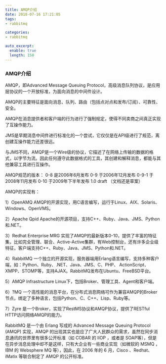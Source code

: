 ```yaml
---
title: AMQP介绍
date: 2018-07-16 17:21:05
tags:
- rabbitmq

categories:
- rabbitmq

auto_excerpt:
  enable: true
  length: 150
---
```


### AMQP介绍
AMQP，即Advanced Message Queuing Protocol，高级消息队列协议，是应用层协议的一个开放标准，为面向消息的中间件设计。


AMQP的主要特征是面向消息、队列、路由（包括点对点和发布/订阅）、可靠性、安全。


AMQP在消息提供者和客户端的行为进行了强制规定，使得不同卖商之间真正实现了互操作能力。


JMS是早期消息中间件进行标准化的一个尝试，它仅仅是在API级进行了规范，离创建互操作能力还差很远。


与JMS不同，AMQP是一个Wire级的协议，它描述了在网络上传输的数据的格式，以字节为流。因此任何遵守此数据格式的工具，其创建和解释消息，都能与其他兼容工具进行互操作。
<!--more-->

AMQP规范的版本：
0-8        是2006年6月发布
0-9        于2006年12月发布
0-9-1     于2008年11月发布
0-10      于2009年下半年发布
1.0 draft  （文档还是草案）


AMQP的实现有：


1）OpenAMQ
AMQP的开源实现，用C语言编写，运行于Linux、AIX、Solaris、Windows、OpenVMS。


2）Apache Qpid
Apache的开源项目，支持C++、Ruby、Java、JMS、Python和.NET。


3）Redhat Enterprise MRG
实现了AMQP的最新版本0-10，提供了丰富的特征集，比如完全管理、联合、Active-Active集群，有Web控制台，还有许多企业级特征，客户端支持C++、Ruby、Java、JMS、Python和.NET。


4）RabbitMQ
一个独立的开源实现，服务器端用Erlang语言编写，支持多种客户端，如：Python、Ruby、.NET、Java、JMS、C、PHP、 ActionScript、XMPP、STOMP等，支持AJAX。RabbitMQ发布在Ubuntu、FreeBSD平台。


5）AMQP Infrastructure
Linux下，包括Broker、管理工具、Agent和客户端。


6）?MQ
一个高性能的消息平台，在分布式消息网络可作为兼容AMQP的Broker节点，绑定了多种语言，包括Python、C、C++、Lisp、Ruby等。


7）Zyre
是一个Broker，实现了RestMS协议和AMQP协议，提供了RESTful HTTP访问网络AMQP的能力。

 

RabbitMQ 是一个由 Erlang 写成的 Advanced Message Queuing Protocol (AMQP) 实现，AMQP 的出现其实也是应了广大人民群众的需求，虽然在同步消息通讯的世界里有很多公开标准（如 COBAR 的 IIOP ，或者是 SOAP等），但是在异步消息处理中却不是这样，只有大企业有一些商业实现（如微软的 MSMQ ，IBM 的 Websphere MQ 等），因此，在 2006 年的 6 月，Cisco 、Redhat、iMatix 等联合制定了 AMQP 的公开标准。
